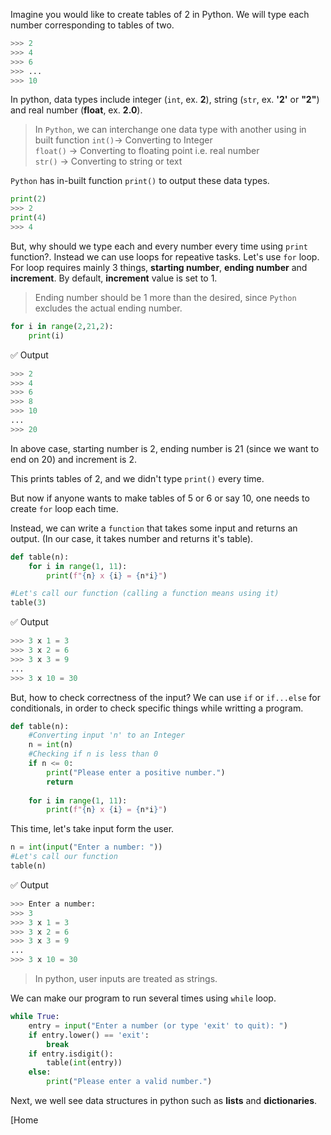 Imagine you would like to create tables of 2 in Python. We will type each number corresponding to tables of two.

```python
>>> 2
>>> 4
>>> 6
>>> ...
>>> 10
```
In python, data types include integer (`int`, ex. **2**), string (`str`, ex. **'2'** or **"2"**) and real number (**float**, ex. **2.0**).

>In `Python`, we can interchange one data type with another using in built function
>`int()`→ Converting to Integer <br>
>`float()` → Converting to floating point i.e. real number <br>
>`str()` → Converting to string or text


`Python` has in-built function `print()` to output these data types.

```python
print(2)
>>> 2
print(4)
>>> 4
```

But, why should we type each and every number every time using `print` function?. Instead we can use loops for repeative tasks.
Let's use `for` loop. For loop requires mainly 3 things, **starting number**, **ending number** and **increment**. By default, **increment** value is set to 1.
>Ending number should be 1 more than the desired, since `Python` excludes the actual ending number.

```python
for i in range(2,21,2):
    print(i)
```
✅ Output
```python
>>> 2
>>> 4
>>> 6
>>> 8
>>> 10
...
>>> 20
```
In above case, starting number is 2, ending number is 21 (since we want to end on 20) and increment is 2.

This prints tables of 2, and we didn't type `print()` every time.

But now if anyone wants to make tables of 5 or 6 or say 10, one needs to create `for` loop each time. 

Instead, we can write a `function` that takes some input and returns an output.
(In our case, it takes number and returns it's table).

```python
def table(n):
    for i in range(1, 11):
        print(f"{n} x {i} = {n*i}")

```
```python
#Let's call our function (calling a function means using it)
table(3)
```
✅ Output
```python
>>> 3 x 1 = 3
>>> 3 x 2 = 6
>>> 3 x 3 = 9
...
>>> 3 x 10 = 30
```
But, how to check correctness of the input? We can use `if` or `if...else` for conditionals, in order to check specific things while writting a program.

```python
def table(n):
    #Converting input 'n' to an Integer
    n = int(n)
    #Checking if n is less than 0
    if n <= 0:
        print("Please enter a positive number.")
        return
    
    for i in range(1, 11):
        print(f"{n} x {i} = {n*i}")
```


This time, let's take input form the user.

```python
n = int(input("Enter a number: "))
#Let's call our function
table(n)
```
✅ Output
```python
>>> Enter a number: 
>>> 3
>>> 3 x 1 = 3
>>> 3 x 2 = 6
>>> 3 x 3 = 9
...
>>> 3 x 10 = 30
```
>In python, user inputs are treated as strings.

We can make our program to run several times using `while` loop.

```python
while True:
    entry = input("Enter a number (or type 'exit' to quit): ")
    if entry.lower() == 'exit':
        break
    if entry.isdigit():
        table(int(entry))
    else:
        print("Please enter a valid number.")
```

Next, we well see data structures in python such as **lists** and **dictionaries**.

[Home